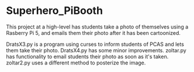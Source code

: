# Superhero_PiBooth

This project at a high-level has students take a photo of themselves using a Rasberry Pi 5, and emails them their photo after it has been cartoonized. 

DratsX3.py is a program using curses to inform students of PCAS and lets them take their photo. 
DratsX4.py has some minor improvements. 
zoltar.py has functionality to email students their photo as soon as it's taken. 
zoltar2.py uses a different method to posterize the image. 
